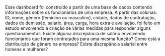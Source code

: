 Esse dashboard foi construído a partir de uma base de dados contendo informações sobre os funcionários de uma empresa. A partir das colunas: ID, nome, gênero (feminino ou masculino), cidade, dados de contratação, dados de demissão, salário, área, carga, hora extra e avaliação, foi feito um 
estudo envolvendo a criação de várias medidas para responder alguns questionamentos. Existe alguma discrepância de salário envolvendo funcionários que
foram contratados para uma mesma função? Como está a distribuição de gênero na empresa? Existe discrepância salarial entre homens e mulheres?
